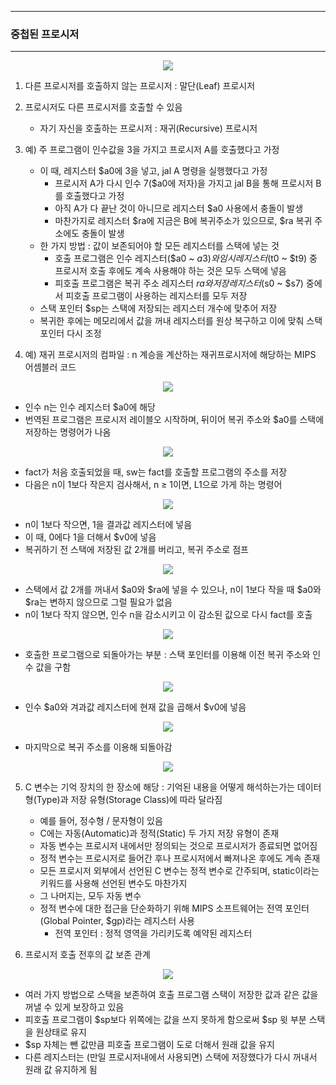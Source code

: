 -----
### 중첩된 프로시저
-----
<div align="center">
<img src="https://github.com/user-attachments/assets/2ffa6443-0d23-4613-9811-2ba73fdcc901">
</div>

1. 다른 프로시저를 호출하지 않는 프로시저 : 말단(Leaf) 프로시저
2. 프로시저도 다른 프로시저를 호출할 수 있음
   - 자기 자신을 호출하는 프로시저 : 재귀(Recursive) 프로시저

3. 예) 주 프로그램이 인수값을 3을 가지고 프로시저 A를 호출했다고 가정
   - 이 때, 레지스터 $a0에 3을 넣고, jal A 명령을 실행했다고 가정
     + 프로시저 A가 다시 인수 7($a0에 저자)을 가지고 jal B을 통해 프로시저 B를 호출했다고 가정
     + 아직 A가 다 끝난 것이 아니므로 레지스터 $a0 사용에서 충돌이 발생
     + 마찬가지로 레지스터 $ra에 지금은 B에 복귀주소가 있으므로, $ra 복귀 주소에도 충돌이 발생
   - 한 가지 방법 : 값이 보존되어야 할 모든 레지스터를 스택에 넣는 것
     + 호출 프로그램은 인수 레지스터($a0 ~ $a3)와 임시 레지스터($t0 ~ $t9) 중 프로시저 호출 후에도 계속 사용해야 하는 것은 모두 스택에 넣음
     + 피호출 프로그램은 복귀 주소 레지스터 $ra와 저장 레지스터($s0 ~ $s7) 중에서 피호출 프로그램이 사용하는 레지스터를 모두 저장
   - 스택 포인터 $sp는 스택에 저장되는 레지스터 개수에 맞추어 저장
   - 복귀한 후에는 메모리에서 값을 꺼내 레지스터를 원상 복구하고 이에 맞춰 스택 포인터 다시 조정

4. 예) 재귀 프로시저의 컴파일 : n 계승을 계산하는 재귀프로시저에 해당하는 MIPS 어셈블러 코드
<div align="center">
<img src="https://github.com/user-attachments/assets/75f26a8c-74d5-4451-9054-42d8f1ac185e">
</div>

   - 인수 n는 인수 레지스터 $a0에 해당
   - 번역된 프로그램은 프로시저 레이블오 시작하며, 뒤이어 복귀 주소와 $a0를 스택에 저장하는 명령어가 나옴
<div align="center">
<img src="https://github.com/user-attachments/assets/f92db180-00b5-4af1-bbc3-5838323e569b">
</div>

   - fact가 처음 호출되었을 때, sw는 fact를 호출할 프로그램의 주소를 저장
   - 다음은 n이 1보다 작은지 검사해서, n ≥ 1이면, L1으로 가게 하는 명령어
<div align="center">
<img src="https://github.com/user-attachments/assets/3d7d00c4-5550-404b-af26-571c2dc489cf">
</div>

   - n이 1보다 작으면, 1을 결과값 레지스터에 넣음
   - 이 때, 0에다 1을 더해서 $v0에 넣음
   - 복귀하기 전 스택에 저장된 값 2개를 버리고, 복귀 주소로 점프
<div align="center">
<img src="https://github.com/user-attachments/assets/8a29ef13-9cb8-40d1-8e95-9aaed12a5aa6">
</div>

   - 스택에서 값 2개를 꺼내서 $a0와 $ra에 넣을 수 있으나, n이 1보다 작을 때 $a0와 $ra는 변하지 않으므로 그럴 필요가 없음
   - n이 1보다 작지 않으면, 인수 n을 감소시키고 이 감소된 값으로 다시 fact를 호출
<div align="center">
<img src="https://github.com/user-attachments/assets/462da8a4-469f-4559-829f-3c878bc7b268">
</div>

   - 호출한 프로그램으로 되돌아가는 부분 : 스택 포인터를 이용해 이전 복귀 주소와 인수 값을 구함
<div align="center">
<img src="https://github.com/user-attachments/assets/8c00998e-f721-44f4-8407-b1ee6b482b67">
</div>

   - 인수 $a0와 겨과값 레지스터에 현재 값을 곱해서 $v0에 넣음
<div align="center">
<img src="https://github.com/user-attachments/assets/4de5d92e-cd17-4a64-a7ea-eb55db760010">
</div>

   - 마지막으로 복귀 주소를 이용해 되돌아감
<div align="center">
<img src="https://github.com/user-attachments/assets/e9d1188e-b4eb-4b04-b6ab-4d5ab3122d42">
</div>

5. C 변수는 기억 장치의 한 장소에 해당 : 기억된 내용을 어떻게 해석하는가는 데이터형(Type)과 저장 유형(Storage Class)에 따라 달라짐
   - 예를 들어, 정수형 / 문자형이 있음
   - C에는 자동(Automatic)과 정적(Static) 두 가지 저장 유형이 존재
   - 자동 변수는 프로시저 내에서만 정의되는 것으로 프로시저가 종료되면 없어짐
   - 정적 변수는 프로시저로 들어간 후나 프로시저에서 빠져나온 후에도 계속 존재
   - 모든 프로시저 외부에서 선언된 C 변수는 정적 변수로 간주되며, static이라는 키워드를 사용해 선언된 변수도 마찬가지
   - 그 나머지는, 모두 자동 변수
   - 정적 변수에 대한 접근을 단순화하기 위해 MIPS 소프트웨어는 전역 포인터(Global Pointer, $gp)라는 레지스터 사용
     + 전역 포인터 : 정적 영역을 가리키도록 예약된 레지스터

6. 프로시저 호출 전후의 값 보존 관계
<div align="center">
<img src="https://github.com/user-attachments/assets/e00622e2-0ec4-496f-aa8d-74167df17c23">
</div>

   - 여러 가지 방법으로 스택을 보존하여 호출 프로그램 스택이 저장한 값과 같은 값을 꺼낼 수 있게 보장하고 있음
   - 피호출 프로그램이 $sp보다 위쪽에는 값을 쓰지 못하게 함으로써 $sp 윗 부분 스택을 원상태로 유지
   - $sp 자체는 뺀 값만큼 피호출 프로그램이 도로 더해서 원래 값을 유지
   - 다른 레지스터는 (만일 프로시저내에서 사용되면) 스택에 저장했다가 다시 꺼내서 원래 값 유지하게 됨
